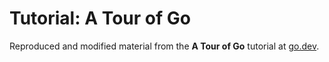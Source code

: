 # Tutorial: A Tour of Go

Reproduced and modified material from the **A Tour of Go** tutorial at [go.dev](https://go.dev/tour/list).
